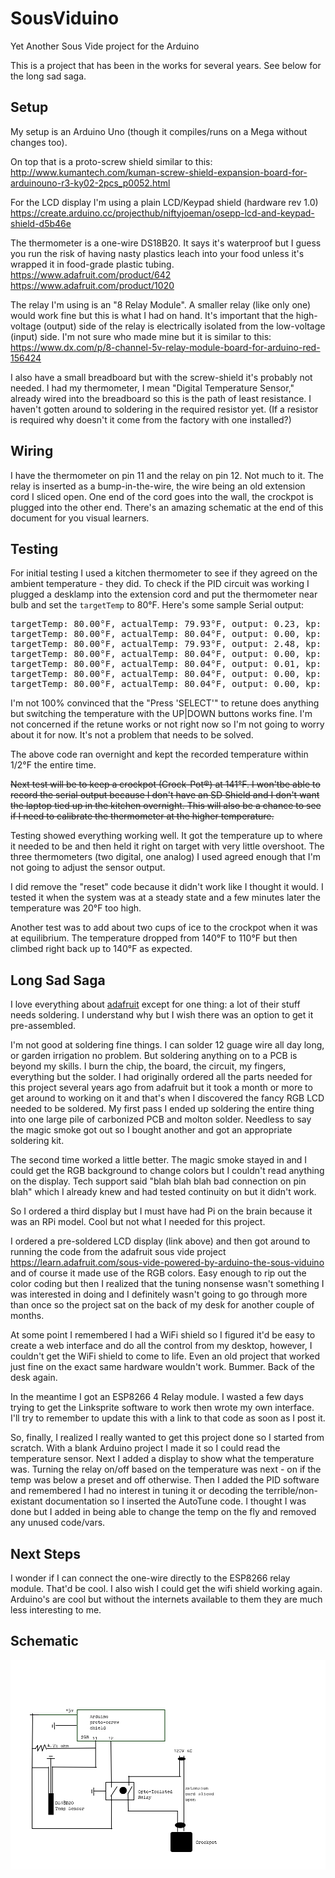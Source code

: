 # SousViduino
Yet Another Sous Vide project for the Arduino

This is a project that has been in the works for several years. See below for the long sad saga.

## Setup
My setup is an Arduino Uno (though it compiles/runs on a Mega without changes too).

On top that is a proto-screw shield similar to this:<br>
http://www.kumantech.com/kuman-screw-shield-expansion-board-for-arduinouno-r3-ky02-2pcs_p0052.html

For the LCD display I'm using a plain LCD/Keypad shield (hardware rev 1.0)<br>
https://create.arduino.cc/projecthub/niftyjoeman/osepp-lcd-and-keypad-shield-d5b46e

The thermometer is a one-wire DS18B20. It says it's waterproof but I guess you run the risk of
having nasty plastics leach into your food unless it's wrapped it in food-grade plastic tubing.<br>
https://www.adafruit.com/product/642<br>
https://www.adafruit.com/product/1020

The relay I'm using is an "8 Relay Module". A smaller relay (like only one) would work fine but this is what I had on hand.
It's important that the high-voltage (output) side of the relay is electrically isolated from the low-voltage (input) side.
I'm not sure who made mine but it is similar to this:<br>
https://www.dx.com/p/8-channel-5v-relay-module-board-for-arduino-red-156424

I also have a small breadboard but with the screw-shield it's probably not needed. I had my thermometer,
I mean "Digital Temperature Sensor," already wired into the breadboard so this is the path of least resistance.
I haven't gotten around to soldering in the required resistor yet. (If a resistor is required why doesn't it
come from the factory with one installed?)

## Wiring
I have the thermometer on pin 11 and the relay on pin 12. Not much to it. The relay is inserted as a bump-in-the-wire,
the wire being an old extension cord I sliced open. One end of the cord goes into the wall, the crockpot is plugged into
the other end. There's an amazing schematic at the end of this document for you visual learners.

## Testing
For initial testing I used a kitchen thermometer to see if they agreed on the ambient temperature - they did. 
To check if the PID circuit was working I plugged a desklamp into the extension cord and put the thermometer near
bulb and set the `targetTemp` to 80°F. Here's some sample Serial output:
<pre>
targetTemp: 80.00°F, actualTemp: 79.93°F, output: 0.23, kp: 2.00, ki: 0.50, kd: 2.00, relay: ON
targetTemp: 80.00°F, actualTemp: 80.04°F, output: 0.00, kp: 2.00, ki: 0.50, kd: 2.00, relay: OFF
targetTemp: 80.00°F, actualTemp: 79.93°F, output: 2.48, kp: 2.00, ki: 0.50, kd: 2.00, relay: ON
targetTemp: 80.00°F, actualTemp: 80.04°F, output: 0.00, kp: 2.00, ki: 0.50, kd: 2.00, relay: OFF
targetTemp: 80.00°F, actualTemp: 80.04°F, output: 0.01, kp: 2.00, ki: 0.50, kd: 2.00, relay: ON
targetTemp: 80.00°F, actualTemp: 80.04°F, output: 0.00, kp: 2.00, ki: 0.50, kd: 2.00, relay: ON
targetTemp: 80.00°F, actualTemp: 80.04°F, output: 0.00, kp: 2.00, ki: 0.50, kd: 2.00, relay: OFF
</pre>
I'm not 100% convinced that the "Press 'SELECT'" to retune does anything but switching the temperature
with the UP|DOWN buttons works fine. I'm not concerned if the retune works or not right now so I'm
not going to worry about it for now. It's not a problem that needs to be solved.

The above code ran overnight and kept the recorded temperature within 1/2°F the entire time.

~~Next test will be to keep a crockpot (Crock-Pot®) at 141°F. I won'tbe able to record the serial
output because I don't have an SD Shield and I don't want the laptop tied up in the kitchen overnight.
This will also be a chance to see if I need to calibrate the thermometer at the higher temperature.~~

Testing showed everything working well. It got the temperature up to where it needed to be and then
held it right on target with very little overshoot. The three thermometers (two digital, one analog)
I used agreed enough that I'm not going to adjust the sensor output.

I did remove the "reset" code because it didn't work like I thought it would. I tested it when the
system was at a steady state and a few minutes later the temperature was 20°F too high.

Another test was to add about two cups of ice to the crockpot when it was at equilibrium. The
temperature dropped from 140°F to 110°F but then climbed right back up to 140°F as expected.

## Long Sad Saga
I love everything about [adafruit](https://www.adafruit.com/) except for one thing: a lot of their stuff needs
soldering. I understand why but I wish there was an option to get it pre-assembled.

I'm not good at soldering fine things. I can solder 12 guage wire all day long, or garden irrigation no
problem. But soldering anything on to a PCB is beyond my skills. I burn the chip, the board, the circuit, my
fingers, everything but the solder. I had originally ordered all the parts needed for this project several
years ago from adafruit but it took a month or more to get around to working on it and that's when I discovered
the fancy RGB LCD needed to be soldered. My first pass I ended up soldering the entire thing into one large
pile of carbonized PCB and molton solder. Needless to say the magic smoke got out so I bought another and got
an appropriate soldering kit. 

The second time worked a little better. The magic smoke stayed in and I could get the RGB background to change
colors but I couldn't read anything on the display. Tech support said "blah blah blah bad connection on pin blah"
which I already knew and had tested continuity on but it didn't work. 

So I ordered a third display but I must have had Pi on the brain because it was an RPi model. Cool but not what
I needed for this project.

I ordered a pre-soldered LCD display (link above) and then got around to running the code from the adafruit sous
vide project https://learn.adafruit.com/sous-vide-powered-by-arduino-the-sous-viduino and of course it made
use of the RGB colors. Easy enough to rip out the color coding but then I realized that the tuning nonsense
wasn't something I was interested in doing and I definitely wasn't going to go through more than once so the
project sat on the back of my desk for another couple of months.

At some point I remembered I had a WiFi shield so I figured it'd be easy to create a web interface and do
all the control from my desktop, however, I couldn't get the WiFi shield to come to life. Even an old project
that worked just fine on the exact same hardware wouldn't work. Bummer. Back of the desk again.

In the meantime I got an ESP8266 4 Relay module. I wasted a few days trying to get the Linksprite software
to work then wrote my own interface. I'll try to remember to update this with a link to that code as soon as
I post it.

So, finally, I realized I really wanted to get this project done so I started from scratch. With a blank
Arduino project I made it so I could read the temperature sensor. Next I added a display to show what
the temperature was. Turning the relay on/off based on the temperature was next - on if the temp was below
a preset and off otherwise. Then I added the PID software and remembered I had no interest in tuning it
or decoding the terrible/non-existant documentation so I inserted the AutoTune code. I thought I was done
but I added in being able to change the temp on the fly and removed any unused code/vars.

## Next Steps
I wonder if I can connect the one-wire directly to the ESP8266 relay module. That'd be cool. I also wish
I could get the wifi shield working again. Arduino's are cool but without the internets available to them
they are much less interesting to me.

## Schematic
![Wiring Diagram](https://raw.githubusercontent.com/keithpjolley/SousViduino/master/wiring.png)
